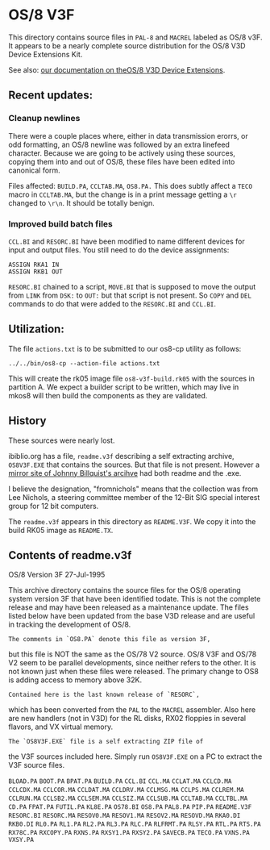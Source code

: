 # OS/8 V3F

This directory contains source files in `PAL-8` and `MACREL` labeled as OS/8 v3F.
It appears to be a nearly complete source distribution for the OS/8 V3D
Device Extensions Kit.

See also: [our documentation on theOS/8 V3D Device Extensions][extensions-doc].

## Recent updates:

### Cleanup newlines

There were a couple places where, either in data transmission erorrs, or odd
formatting, an OS/8 newline was followed by an extra linefeed character. Because
we are going to be actively using these sources, copying them into and out of
OS/8, these files have been edited into canonical form.

Files affected:  `BUILD.PA`, `CCLTAB.MA`, `OS8.PA.`
This does subtly affect a `TECO` macro in `CCLTAB.MA`, but the change is
in a print message getting a `\r` changed to `\r\n`.  It should be totally
benign.

### Improved build batch files

`CCL.BI` and `RESORC.BI` have been modified to name different devices
for input and output files.  You still need to do the device assignments:

    ASSIGN RKA1 IN
    ASSIGN RKB1 OUT

`RESORC.BI` chained to a script, `MOVE.BI` that is supposed to move the
output from `LINK` from `DSK:` to `OUT:` but that script is not present.
So `COPY` and `DEL` commands to do that were added to the `RESORC.BI` and
`CCL.BI`.

## Utilization:

The file `actions.txt` is to be submitted to our os8-cp utility as follows:

    ../../bin/os8-cp --action-file actions.txt

This will create the rk05 image file `os8-v3f-build.rk05` with the sources in
partition A.  We expect a builder script to be written, which may live in
mkos8 will then build the components as they are validated.

## History

These sources were nearly lost.

ibiblio.org has a file, `readme.v3f` describing a self extracting archive,
`OS8V3F.EXE` that contains the sources.  But that file is not present.
However a [mirror site of Johnny Billquist's arcihve][rtk-mirror] had both readme and
the .exe.

I believe the designation, "fromnichols" means that the collection was from
Lee Nichols, a steering committee member of the 12-Bit SIG special interest group
for 12 bit computers.

The `readme.v3f` appears in this directory as `README.V3F`. We copy it into
the build RK05 image as `README.TX`.

[rtk-mirror]:http://rtk.mirrors.pdp-11.ru/ftp.update.uu.se/pdp8/pdp-8/fromnichols/
[extensions-doc]:https://tangentsoft.com/pidp8i/doc/trunk/doc/os8-v3d-device-extensions.md

## Contents of readme.v3f

OS/8 Version 3F					27-Jul-1995



This archive directory contains the source files for the OS/8 
operating system version 3F that have been identified todate.
This is not the complete release and may have been released
as a maintenance update. The files listed below have been 
updated from the base V3D release and are useful in tracking
the development of OS/8.

	The comments in `OS8.PA` denote this file as version 3F, 
but this file is NOT the same as the OS/78 V2 source. OS/8 V3F
and OS/78 V2 seem to be parallel developments, since neither 
refers to the other. It is not known just when these files 
were released. The primary change to OS8 is adding access to 
memory above 32K. 

	Contained here is the last known release of `RESORC`,
which has been converted from the `PAL` to the `MACREL`
assembler. Also here are new handlers (not in V3D) for the 
RL disks, RX02 floppies in several flavors, and VX virtual
memory.

	The `OS8V3F.EXE` file is a self extracting ZIP file of 
the V3F sources included here. Simply run `OS8V3F.EXE` on a PC 
to extract the V3F source files.



`BLOAD.PA`
`BOOT.PA`
`BPAT.PA`
`BUILD.PA`
`CCL.BI`
`CCL.MA`
`CCLAT.MA`
`CCLCD.MA`
`CCLCDX.MA`
`CCLCOR.MA`
`CCLDAT.MA`
`CCLDRV.MA`
`CCLMSG.MA`
`CCLPS.MA`
`CCLREM.MA`
`CCLRUN.MA`
`CCLSB2.MA`
`CCLSEM.MA`
`CCLSIZ.MA`
`CCLSUB.MA`
`CCLTAB.MA`
`CCLTBL.MA`
`CD.PA`
`FPAT.PA`
`FUTIL.PA`
`KL8E.PA`
`OS78.BI`
`OS8.PA`
`PAL8.PA`
`PIP.PA`
`README.V3F`
`RESORC.BI`
`RESORC.MA`
`RESOV0.MA`
`RESOV1.MA`
`RESOV2.MA`
`RESOVD.MA`
`RKA0.DI`
`RKB0.DI`
`RL0.PA`
`RL1.PA`
`RL2.PA`
`RL3.PA`
`RLC.PA`
`RLFRMT.PA`
`RLSY.PA`
`RTL.PA`
`RTS.PA`
`RX78C.PA`
`RXCOPY.PA`
`RXNS.PA`
`RXSY1.PA`
`RXSY2.PA`
`SAVECB.PA`
`TECO.PA`
`VXNS.PA`
`VXSY.PA`
